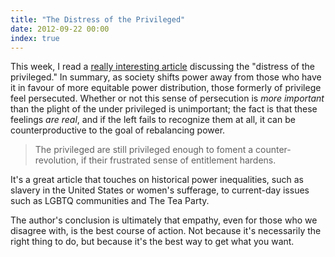 ```yaml
---
title: "The Distress of the Privileged"
date: 2012-09-22 00:00
index: true
---
```


This week, I read a [really interesting article](http://weeklysift.com/2012/09/10/the-distress-of-the-privileged/) discussing the "distress of the privileged." In summary, as society shifts power away from those who have it in favour of more equitable power distribution, those formerly of privilege feel persecuted. Whether or not this sense of persecution is _more important_ than the plight of the under privileged is unimportant; the fact is that these feelings _are real_, and if the left fails to recognize them at all, it can be counterproductive to the goal of rebalancing power.

> The privileged are still privileged enough to foment a counter-revolution, if their frustrated sense of entitlement hardens.

It's a great article that touches on historical power inequalities, such as slavery in the United States or women's sufferage, to current-day issues such as LGBTQ communities and The Tea Party.

The author's conclusion is ultimately that empathy, even for those who we disagree with, is the best course of action. Not because it's necessarily the right thing to do, but because it's the best way to get what you want.

<!-- more -->
